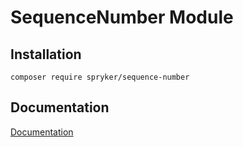 # SequenceNumber Module

## Installation

```
composer require spryker/sequence-number
```

## Documentation

[Documentation](https://spryker.github.io)
